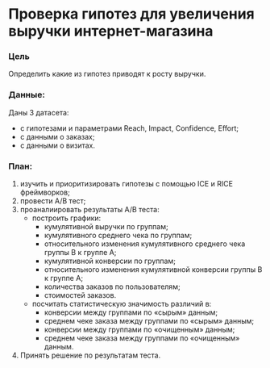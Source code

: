 # Проверка гипотез для увеличения выручки интернет-магазина

### Цель 
Определить какие из гипотез приводят к росту выручки.

### Данные: 

Даны 3 датасета: 
- с гипотезами и параметрами Reach, Impact, Confidence, Effort; 
- c данными о заказах;
- с данными о визитах.

### План:

1. изучить и приоритизировать гипотезы с помощью ICE и RICE фреймворков;
2. провести А/В тест;
3. проаналиировать результаты А/В теста:
    - построить графики: 
        - кумулятивной выручки по группам;
        - кумулятивного среднего чека по группам;
        - относительного изменения кумулятивного среднего чека группы B к группе A;
        - кумулятивной конверсии по группам;
        - относительного изменения кумулятивной конверсии группы B к группе A;
        - количества заказов по пользователям;
        - стоимостей заказов.
    - посчитать статистическую значимость различий в:
        - конверсии между группами по «сырым» данным;
        - среднем чеке заказа между группами по «сырым» данным;
        - конверсии между группами по «очищенным» данным;
        - среднем чеке заказа между группами по «очищенным» данным.
4. Принять решение по результатам теста.

